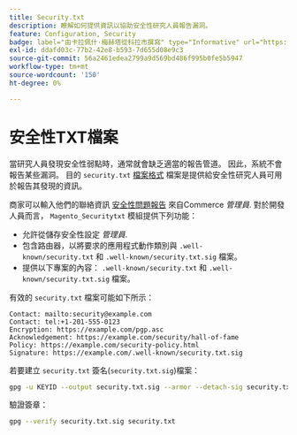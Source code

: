 ```yaml
---
title: Security.txt
description: 瞭解如何提供資訊以協助安全性研究人員報告漏洞。
feature: Configuration, Security
badge: label="由卡拉佩什·梅赫塔從科拉市撰寫" type="Informative" url="https://solutionpartners.adobe.com/s/directory/detail/corra" tooltip="卡比什梅塔"
exl-id: ddafd03c-77b2-42e8-b593-7d655d08e9c3
source-git-commit: 56a2461edea2799a9d569bd486f995b0fe5b5947
workflow-type: tm+mt
source-wordcount: '150'
ht-degree: 0%

---
```


# 安全性TXT檔案

當研究人員發現安全性弱點時，通常就會缺乏適當的報告管道。 因此，系統不會報告某些漏洞。 目的 `security.txt` [檔案格式](https://datatracker.ietf.org/doc/html/draft-foudil-securitytxt-09) 檔案是提供給安全性研究人員可用於報告其發現的資訊。

商家可以輸入他們的聯絡資訊 [安全性問題報告](https://docs.magento.com/user-guide/stores/security-issue-reporting.html) 來自Commerce _管理員_. 對於開發人員而言， `Magento_Securitytxt` 模組提供下列功能：

- 允許從儲存安全性設定 _管理員_.
- 包含路由器，以將要求的應用程式動作類別與 `.well-known/security.txt` 和 `.well-known/security.txt.sig` 檔案。
- 提供以下專案的內容： `.well-known/security.txt` 和 `.well-known/security.txt.sig` 檔案。

有效的 `security.txt` 檔案可能如下所示：

```text
Contact: mailto:security@example.com
Contact: tel:+1-201-555-0123
Encryption: https://example.com/pgp.asc
Acknowledgement: https://example.com/security/hall-of-fame
Policy: https://example.com/security-policy.html
Signature: https://example.com/.well-known/security.txt.sig
```

若要建立 `security.txt` 簽名(`security.txt.sig`)檔案：

```bash
gpg -u KEYID --output security.txt.sig --armor --detach-sig security.txt
```

驗證簽章：

```bash
gpg --verify security.txt.sig security.txt
```
